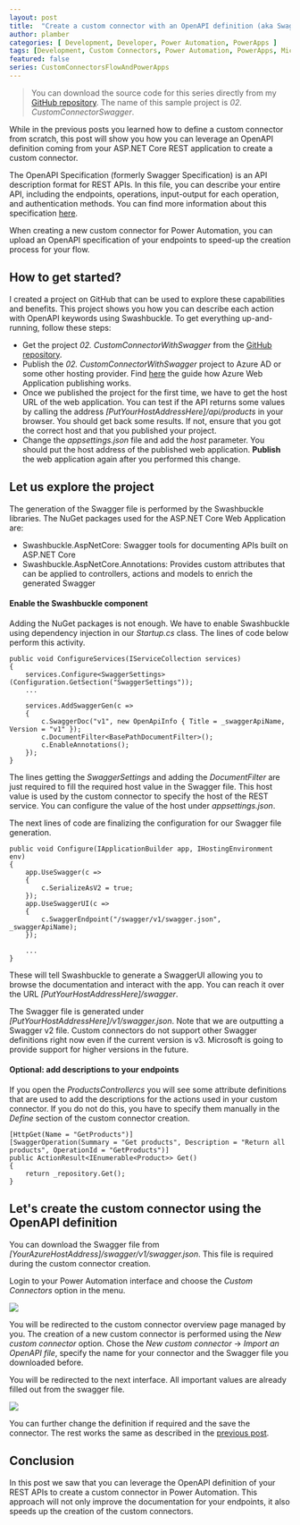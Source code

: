 ```yaml
---
layout: post
title:  "Create a custom connector with an OpenAPI definition (aka Swagger) from an ASP.NET Core solution"
author: plamber
categories: [ Development, Developer, Power Automation, PowerApps ]
tags: [Development, Custom Connectors, Power Automation, PowerApps, Microsoft 365]
featured: false
series: CustomConnectorsFlowAndPowerApps
---
```

> You can download the source code for this series directly from my [GitHub repository](https://github.com/plamber/powerplattformcustomconnectors/). The name of this sample project is *02. CustomConnectorSwagger*.

While in the previous posts you learned how to define a custom connector from scratch, this post will show you how you can leverage an OpenAPI definition coming from your ASP.NET Core REST application to create a custom connector. 

The OpenAPI Specification (formerly Swagger Specification) is an API description format for REST APIs. In this file, you can describe your entire API, including the endpoints, operations, input-output for each operation, and authentication methods. You can find more information about this specification [here](https://swagger.io/docs/specification/about/).

When creating a new custom connector for Power Automation, you can upload an OpenAPI specification of your endpoints to speed-up the creation process for your flow.

## How to get started?
I created a project on GitHub that can be used to explore these capabilities and benefits. This project shows you how you can describe each action with OpenAPI keywords using Swashbuckle. To get everything up-and-running, follow these steps:
- Get the project *02. CustomConnectorWithSwagger* from the [GitHub repository](https://github.com/plamber/powerplattformcustomconnectors/).
- Publish the *02. CustomConnectorWithSwagger* project to Azure AD or some other hosting provider. Find [here](https://docs.microsoft.com/en-us/visualstudio/deployment/quickstart-deploy-to-azure?view=vs-2019) the guide how Azure Web Application publishing works.
- Once we published the project for the first time, we have to get the host URL of the web application. You can test if the API returns some values by calling the address *[PutYourHostAddressHere]/api/products* in your browser. You should get back some results. If not, ensure that you got the correct host and that you published your project.
- Change the *appsettings.json* file and add the *host* parameter. You should put the host address of the published web application. **Publish** the web application again after you performed this change.

## Let us explore the project
The generation of the Swagger file is performed by the Swashbuckle libraries. The NuGet packages used for the ASP.NET Core Web Application are:
- Swashbuckle.AspNetCore: Swagger tools for documenting APIs built on ASP.NET Core
- Swashbuckle.AspNetCore.Annotations: Provides custom attributes that can be applied to controllers, actions and models to enrich the generated Swagger

#### Enable the Swashbuckle component
Adding the NuGet packages is not enough. We have to enable Swashbuckle using dependency injection in our *Startup.cs* class. The lines of code below perform this activity.
```
public void ConfigureServices(IServiceCollection services)
{
    services.Configure<SwaggerSettings>(Configuration.GetSection("SwaggerSettings"));
    ...

    services.AddSwaggerGen(c =>
    {
        c.SwaggerDoc("v1", new OpenApiInfo { Title = _swaggerApiName, Version = "v1" });
        c.DocumentFilter<BasePathDocumentFilter>();
        c.EnableAnnotations();
    });
}
```
The lines getting the *SwaggerSettings* and adding the *DocumentFilter* are just required to fill the required host value in the Swagger file. This host value is used by the custom connector to specify the host of the REST service. You can configure the value of the host under *appsettings.json*.

The next lines of code are finalizing the configuration for our Swagger file generation.
```
public void Configure(IApplicationBuilder app, IHostingEnvironment env)
{
    app.UseSwagger(c =>
    {
        c.SerializeAsV2 = true;
    });
    app.UseSwaggerUI(c =>
    {
        c.SwaggerEndpoint("/swagger/v1/swagger.json", _swaggerApiName);
    });

    ...
}
```
These will tell Swashbuckle to generate a SwaggerUI allowing you to browse the documentation and interact with the app. You can reach it over the URL *[PutYourHostAddressHere]/swagger*. 

The Swagger file is generated under *[PutYourHostAddressHere]/v1/swagger.json*. Note that we are outputting a Swagger v2 file. Custom connectors do not support other Swagger definitions right now even if the current version is v3. Microsoft is going to provide support for higher versions in the future.

#### Optional: add descriptions to your endpoints
If you open the *ProductsControllercs* you will see some attribute definitions that are used to add the descriptions for the actions used in your custom connector. If you do not do this, you have to specify them manually in the *Define* section of the custom connector creation.

```
[HttpGet(Name = "GetProducts")]
[SwaggerOperation(Summary = "Get products", Description = "Return all products", OperationId = "GetProducts")]
public ActionResult<IEnumerable<Product>> Get()
{
    return _repository.Get();
}
```

## Let's create the custom connector using the OpenAPI definition
You can download the Swagger file from *[YourAzureHostAddress]/swagger/v1/swagger.json*. This file is required during the custom connector creation.

Login to your Power Automation interface and choose the *Custom Connectors* option in the menu.

![](../../assets/images/2019-10-24-06-33-45.png)

You will be redirected to the custom connector overview page managed by you. The creation of a new custom connector is performed using the *New custom connector* option. Chose the *New custom connector* -> *Import an OpenAPI file*, specify the name for your connector and the Swagger file you downloaded before.

You will be redirected to the next interface. All important values are already filled out from the swagger file.

![](../../assets/images/2019-10-25-12-33-15.png)

You can further change the definition if required and the save the connector. The rest works the same as described in the [previous post](/Create-Custom-Connector-That-Accesses-An-Anonymous-REST-API).

## Conclusion
In this post we saw that you can leverage the OpenAPI definition of your REST APIs to create a custom connector in Power Automation. This approach will not only improve the documentation for your endpoints, it also speeds up the creation of the custom connectors. 